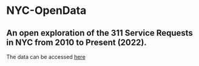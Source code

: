 # NYC-OpenData

## An open exploration of the 311 Service Requests in NYC from 2010 to Present (2022).

The data can be accessed [here](https://nycopendata.socrata.com/Social-Services/311-Service-Requests-from-2010-toPresent/erm2-nwe9)
